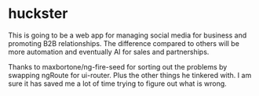 # huckster

This is going to be a web app for managing social media for business and promoting B2B relationships. The difference compared to others will be more automation and eventually AI for sales and partnerships.

Thanks to maxbortone/ng-fire-seed for sorting out the problems by swapping ngRoute for ui-router. Plus the other things he tinkered with. I am sure it has saved me a lot of time trying to figure out what is wrong.
